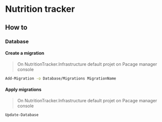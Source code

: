 # Nutrition tracker


## How to

### Database

#### Create a migration

> On NutritionTracker.Infrastructure default projet on Pacage manager console

```bash
Add-Migration -o Database/Migrations MigrationName
```

#### Apply migrations

> On NutritionTracker.Infrastructure default projet on Pacage manager console

```bash
Update-Database
```

